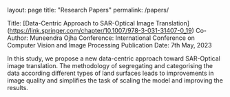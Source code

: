 layout: page
title: "Research Papers"
permalink: /papers/

Title: [Data-Centric Approach to SAR-Optical Image Translation] (https://link.springer.com/chapter/10.1007/978-3-031-31407-0_19)
Co-Author: Muneendra Ojha
Conference: International Conference on Computer Vision and Image Processing
Publication Date: 7th May, 2023

In this study, we propose a new data-centric approach toward SAR-Optical image translation. The methodology of segregating and categorising the data according different types of land surfaces leads to improvements in image quality and simplifies the task of scaling the model and improving the results.
